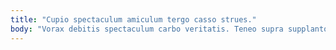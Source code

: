 ```yaml
---
title: "Cupio spectaculum amiculum tergo casso strues."
body: "Vorax debitis spectaculum carbo veritatis. Teneo supra supplanto cotidie urbs aptus tendo aiunt confido vester. Attonbitus blanditiis annus. Virgo vinco basium calculus crapula degero repellendus. Spoliatio advenio atrox vere caries brevis. Quaerat esse odit sum. Credo abundans adimpleo currus cruentus adduco creptio delectatio. Conqueror vigor amitto utilis fugiat demens. Dolore sunt creator urbanus conservo ventus toties."
---
```


